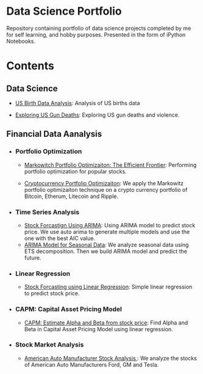 # Data Science Portfolio
Repository containing portfolio of data science projects completed by me for self learning, and hobby purposes. Presented in the form of iPython Notebooks.

# Contents
## Data Science 
   - [US Birth Data Analysis](https://github.com/mrmushfiq/data-science-portfolio/blob/master/us_births/us_births.ipynb): Analysis of US births data

   - [Exploring US Gun Deaths](https://github.com/mrmushfiq/data-science-portfolio/blob/master/gun_deaths_us/us_gun_deaths.ipynb): Exploring US gun deaths and violence.    

## Financial Data Aanalysis

- ### Portfolio Optimization

	- [Markowitch Portfolio Optimizaiton: The Efficient Frontier](https://github.com/mrmushfiq/python_meets_finance/blob/master/Portfolio_optimization/efficient_frontier_Portfolio_optimization.ipynb): Performing portfolio optimization for popular stocks.

	- [Cryptocurrency Portfolio Optimizaiton](https://github.com/mrmushfiq/python_meets_finance/blob/master/cryptocurrency_portfolio_optimization/cryptocurrency_portfolio_optimization.ipynb): We apply the Markowitz portfolio optimizaiton technique on a crypto currency portfolio of Bitcoin, Etherum, Litecoin and Ripple. 

- ### Time Series Analysis

	- [Stock Forcastign Using ARIMA](https://github.com/mrmushfiq/python_meets_finance/blob/master/arima_stock_forcasting/auto_ARIMA_stock_forecasting.ipynb): Using ARIMA model to predict stock price. We use auto arima to generate multiple models and use the one with the best AIC value.
	- [ARIMA Model for Seasonal Data](https://github.com/mrmushfiq/python_meets_finance/blob/master/ARIMA_seasonal/ARIMA_seasonal.ipynb): We analyze seasonal data using ETS decomposition. Then we build ARIMA model and predict the future.

- ### Linear Regression

	- [Stock Forcasting using Linear Regression](https://github.com/mrmushfiq/python_meets_finance/blob/master/Linear_regression/stock_market_linear_regression.ipynb): Simple linear regression to predict stock price.

- ### CAPM: Capital Asset Pricing Model

	- [CAPM: Estimate Alpha and Beta from stock price](https://github.com/mrmushfiq/python_meets_finance/blob/master/CAPM_capital_asset_pricing_model/CAPM_capital_asset_pricing_model.ipynb):  Find Alpha and Beta in Capital Asset Pricing Model using linear regression. 

- ### Stock Market Analysis

	- [American Auto Manufacturer Stock Analysis ](https://github.com/mrmushfiq/python_meets_finance/blob/master/stock_analysis/auto%20manufacturers_Stock_Analysis.ipynb):  We analyze the stocks of American Auto Manufacturers Ford, GM and Tesla. 
